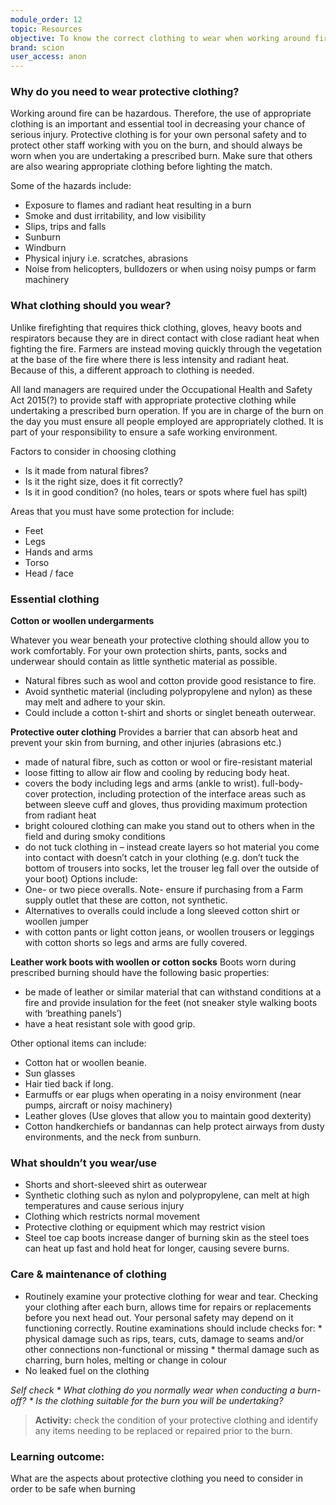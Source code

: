 ```yaml
---
module_order: 12
topic: Resources
objective: To know the correct clothing to wear when working around fire to prevent injury or harm to personal health.
brand: scion
user_access: anon
---
```

### Why do you need to wear protective clothing?

Working around fire can be hazardous. Therefore, the use of appropriate clothing is an important and essential tool in decreasing your chance of serious injury.
Protective clothing is for your own personal safety and to protect other staff working with you on the burn, and should always be worn when you are undertaking a prescribed burn. Make sure that others are also wearing appropriate clothing before lighting the match.

Some of the hazards include:
* Exposure to flames and radiant heat resulting in a burn
* Smoke and dust irritability, and low visibility
* Slips, trips and falls
* Sunburn
* Windburn
* Physical injury i.e. scratches, abrasions 
* Noise from helicopters, bulldozers or when using noisy pumps or farm machinery

### What clothing should you wear?

Unlike firefighting that requires thick clothing, gloves, heavy boots and respirators because they are in direct contact with close radiant heat when fighting the fire. Farmers are instead moving quickly through the vegetation at the base of the fire where there is less intensity and radiant heat. Because of this, a different approach to clothing is needed.

All land managers are required under the Occupational Health and Safety Act 2015(?) to provide staff with appropriate protective clothing while undertaking a prescribed burn operation. If you are in charge of the burn on the day you must ensure all people employed are appropriately clothed. It is part of your responsibility to ensure a safe working environment.

Factors to consider in choosing clothing 
* Is it made from natural fibres?
* Is it the right size, does it fit correctly?
* Is it in good condition? (no holes, tears or spots where fuel has spilt)

Areas that you must have some protection for include:
* Feet 
* Legs
* Hands and arms
* Torso
* Head / face

### Essential clothing

**Cotton or woollen undergarments** 

Whatever you wear beneath your protective clothing should allow you to work comfortably. For your own protection shirts, pants, socks and underwear should contain as little synthetic material as possible. 
*	Natural fibres such as wool and cotton provide good resistance to fire.
*	Avoid synthetic material (including polypropylene and nylon) as these may melt and adhere to your skin. 
*	Could include a cotton t-shirt and shorts or singlet beneath outerwear.

**Protective outer clothing** 
Provides a barrier that can absorb heat and prevent your skin from burning, and other injuries (abrasions etc.)
*	made of natural fibre, such as cotton or wool or fire-resistant material
*	loose fitting to allow air flow and cooling by reducing body heat. 
*	covers the body including legs and arms (ankle to wrist). full-body-cover protection, including protection of the interface areas such as between sleeve cuff and gloves, thus providing maximum protection from radiant heat
*	bright coloured clothing can make you stand out to others when in the field and during smoky conditions
*	do not tuck clothing in – instead create layers so hot material you come into contact with doesn’t catch in your clothing (e.g. don’t tuck the bottom of trousers into socks, let the trouser leg fall over the outside of your boot)
Options include:
*	One- or two piece overalls. Note- ensure if purchasing from a Farm supply outlet that these are cotton, not synthetic.
*	Alternatives to overalls could include a long sleeved cotton shirt or woollen jumper
*	with cotton pants or light cotton jeans, or woollen trousers or leggings with cotton shorts so legs and arms are fully covered. 

**Leather work boots with woollen or cotton socks**
Boots worn during prescribed burning should have the following basic properties:
*	be made of leather or similar material that can withstand conditions at a fire and provide insulation for the feet (not sneaker style walking boots with ‘breathing panels’)
*	have a heat resistant sole with good grip.

Other optional items can include:
*	Cotton hat or woollen beanie.
*	Sun glasses
*	Hair tied back if long.
*	Earmuffs or ear plugs when operating in a noisy environment (near pumps, aircraft or noisy machinery)
*	Leather gloves (Use gloves that allow you to maintain good dexterity)
*	Cotton handkerchiefs or bandannas can help protect airways from dusty environments, and the neck from sunburn.

### What shouldn’t you wear/use

* 	Shorts and short-sleeved shirt as outerwear
* 	Synthetic clothing such as nylon and polypropylene, can melt at high temperatures and cause serious injury
* 	Clothing which restricts normal movement
* 	Protective clothing or equipment which may restrict vision
* 	Steel toe cap boots increase danger of burning skin as the steel toes can heat up fast and hold heat for longer, causing severe burns.


### Care & maintenance of clothing

* 	Routinely examine your protective clothing for wear and tear. Checking your clothing after each burn, allows time for repairs or replacements before you next head out. Your personal safety may depend on it functioning correctly. Routine examinations should include checks for:
        *	physical damage such as rips, tears, cuts, damage to seams and/or other connections non-functional or missing
        * thermal damage such as charring, burn holes, melting or change in colour
* 	No leaked fuel on the clothing

_Self check_
_* What clothing do you normally wear when conducting a burn-off?_
_* Is the clothing suitable for the burn you will be undertaking?_

>__Activity:__  check the condition of your protective clothing and identify any items needing to be replaced or repaired prior to the burn.

### Learning outcome: 

What are the aspects about protective clothing you need to consider in order to be safe when burning
